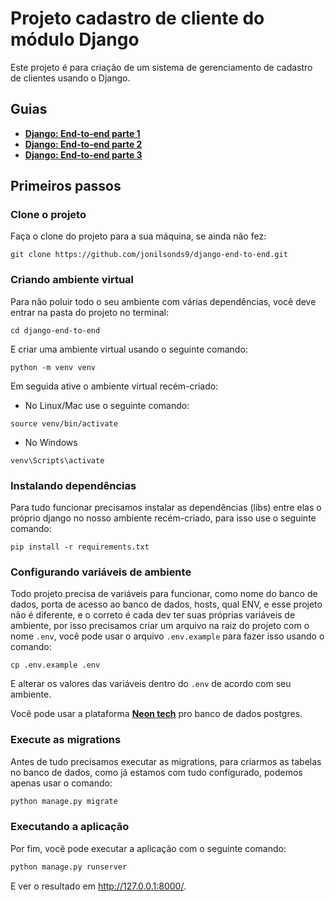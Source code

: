 # Projeto cadastro de cliente do módulo Django

Este projeto é para criação de um sistema de gerenciamento de cadastro de clientes 
usando o Django.

## Guias

- **[Django: End-to-end parte 1](https://gitlab.com/jonilsonds9/django-end-to-end/-/snippets/2535545)**
- **[Django: End-to-end parte 2](https://gitlab.com/jonilsonds9/django-end-to-end/-/snippets/2538203)**
- **[Django: End-to-end parte 3](https://gitlab.com/jonilsonds9/django-end-to-end/-/snippets/2538213)**

## Primeiros passos

### Clone o projeto

Faça o clone do projeto para a sua máquina, se ainda não fez:
```shell
git clone https://github.com/jonilsonds9/django-end-to-end.git
```

### Criando ambiente virtual

Para não poluir todo o seu ambiente com várias dependências, você deve entrar na pasta do 
projeto no terminal:
```shell
cd django-end-to-end
```
E criar uma ambiente virtual usando o seguinte comando:
```shell
python -m venv venv
```
Em seguida ative o ambiente virtual recém-criado:
- No Linux/Mac use o seguinte comando:
```shell
source venv/bin/activate
```
- No Windows
```shell
venv\Scripts\activate
```

### Instalando dependências

Para tudo funcionar precisamos instalar as dependências (libs) entre elas o próprio django 
no nosso ambiente recém-criado, para isso use o seguinte comando:
```shell
pip install -r requirements.txt
```

### Configurando variáveis de ambiente

Todo projeto precisa de variáveis para funcionar, como nome do banco
de dados, porta de acesso ao banco de dados, hosts, qual ENV, e esse 
projeto não é diferente, e o correto é cada dev ter suas próprias 
variáveis de ambiente, por isso precisamos criar um arquivo na raiz
do projeto com o nome `.env`, você pode usar o arquivo `.env.example`
para fazer isso usando o comando:
```shell
cp .env.example .env
```
E alterar os valores das variáveis dentro do `.env` de acordo com 
seu ambiente.

Você pode usar a plataforma **[Neon tech](https://neon.tech/)** pro banco de dados postgres.

### Execute as migrations

Antes de tudo precisamos executar as migrations, para criarmos as 
tabelas no banco de dados, como já estamos com tudo configurado,
podemos apenas usar o comando:
```sh
python manage.py migrate
```

### Executando a aplicação

Por fim, você pode executar a aplicação com o seguinte comando:
```sh
python manage.py runserver
```
E ver o resultado em http://127.0.0.1:8000/.